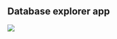 ## Database explorer app

[![](https://docs.posit.co/connect-cloud/images/cc-deploy.svg)](https://connect.posit.cloud/publish?framework=shiny&sourceRepositoryURL=https%3A%2F%2Fgithub.com%2Fposit-dev%2Fpy-shiny-templates&sourceRef=main&sourceRefType=branch&primaryFile=database-explorer%2Fapp-core.py&pythonVersion=3.11)
